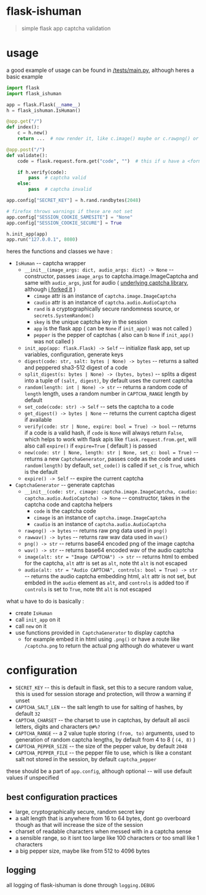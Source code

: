 # flask-ishuman

> simple flask app captcha validation

# usage

a good example of usage can be found in [/tests/main.py](/tests/main.py), although heres a basic example

```py
import flask
import flask_ishuman

app = flask.Flask(__name__)
h = flask_ishuman.IsHuman()

@app.get("/")
def index():
    c = h.new()
    return ...  # now render it, like c.image() maybe or c.rawpng() or something

@app.post("/")
def validate():
    code = flask.request.form.get("code", "")  # this if u have a <form> that has name=code in it, but ur free to get the `code` in any way u want

    if h.verify(code):
        pass  # captcha valid
    else:
        pass  # captcha invalid

app.config["SECRET_KEY"] = h.rand.randbytes(2048)

# firefox throws warnings if these are not set
app.config["SESSION_COOKIE_SAMESITE"] = "None"
app.config["SESSION_COOKIE_SECURE"] = True

h.init_app(app)
app.run("127.0.0.1", 8080)
```

heres the functions and classes we have :

-   `IsHuman` -- captcha wrapper
    -   `__init__(image_args: dict, audio_args: dict) -> None` -- constructor, passes `image_args` to captcha.image.ImageCaptcha and same with `audio_args`, just for audio ( [underlying captcha library](https://pypi.org/project/captcha/), although [i forked it](https://pypi.org/project/more-captcha/) )
        -   `cimage` attr is an instance of `captcha.image.ImageCaptcha`
        -   `caudio` attr is an instance of `captcha.audio.AudioCaptcha`
        -   `rand` is a cryptographically secure randomness source, or `secrets.SystemRandom()`
        -   `skey` is the unique captcha key in the session
        -   `app` is the flask app ( can be `None` if `init_app()` was not called )
        -   `pepper` is the pepper of captchas ( also can b `None` if `init_app()` was not called )
    -   `init_app(app: flask.Flask) -> Self` -- initialize flask app, set up variables, configuration, generate keys
    -   `digest(code: str, salt: bytes | None) -> bytes` -- returns a salted and peppered sha3-512 digest of a code
    -   `split_digest(s: bytes | None) -> (bytes, bytes)` -- splits a digest into a tuple of `(salt, digest)`, by default uses the current captcha
    -   `random(length: int | None) -> str` -- returns a random code of `length` length, uses a random number in `CAPTCHA_RANGE` length by default
    -   `set_code(code: str) -> Self` -- sets the captcha to a code
    -   `get_digest() -> bytes | None` -- returns the current captcha digest if available
    -   `verify(code: str | None, expire: bool = True) -> bool` -- returns if a code is a valid hash, if `code` is `None` will always return `False`, which helps to work with flask apis like `flask.request.from.get`, will also call `expire()` if `expire=True` ( default ) is passed
    -   `new(code: str | None, length: str | None, set_c: bool = True)` -- returns a new `CaptchaGenerator`, passes code as the code and uses `random(length)` by default, `set_code()` is called if `set_c` is `True`, which is the default
    -   `expire() -> Self` -- expire the current captcha
-   `CaptchaGenerator` -- generate captchas
    -   `__init__(code: str, cimage: captcha.image.ImageCaptcha, caudio: captcha.audio.AudioCaptcha) -> None` -- constructor, takes in the captcha code and captcha helpers
        -   `code` is the captcha code
        -   `cimage` is an instance of `captcha.image.ImageCaptcha`
        -   `caudio` is an instance of `captcha.audio.AudioCaptcha`
    -   `rawpng() -> bytes` -- returns raw png data used in `png()`
    -   `rawwav() -> bytes` -- returns raw wav data used in `wav()`
    -   `png() -> str` -- returns base64 encoded png of the image captcha
    -   `wav() -> str` -- returns base64 encoded wav of the audio captcha
    -   `image(alt: str = "Image CAPTCHA") -> str` -- returns html to embed for the captcha, `alt` attr is set as `alt`, note tht `alt` is not escaped
    -   `audio(alt: str = "Audio CAPTCHA", controls: bool = True) -> str` -- returns the audio captcha embedding html, `alt` attr is not set, but embded in the `audio` element as `alt`, and `controls` is added too if `controls` is set to `True`, note tht `alt` is not escaped

what u have to do is basically :

-   create `IsHuman`
-   call `init_app` on it
-   call `new` on it
-   use functions provided in` CaptchaGenerator` to display captcha
    -   for example embed it in html using `.png()` or have a route like `/captcha.png` to return the actual png although do whatever u want

# configuration

-   `SECRET_KEY` -- this is default in flask, set this to a secure random value, this is used for session storage and protection, will throw a warning if unset
-   `CAPTCHA_SALT_LEN` -- the salt length to use for salting of hashes, by default `32`
-   `CAPTCHA_CHARSET` -- the charset to use in captchas, by default all ascii letters, digits and characters `@#%?`
-   `CAPTCHA_RANGE` -- a 2 value tuple storing `(from, to)` arguments, used to generation of random captcha lengths, by default from 4 to 8 ( `(4, 8)` )
-   `CAPTCHA_PEPPER_SIZE` -- the size of the pepper value, by default `2048`
-   `CAPTCHA_PEPPER_FILE` -- the pepper file to use, which is like a constant salt not stored in the session, by default `captcha_pepper`

these should be a part of `app.config`, although optional -- will use default values if unspecified

## best configuration practices

-   large, cryptographically secure, random secret key
-   a salt length that is anywhere from 16 to 64 bytes, dont go overboard though as that will increase the size of the session
-   charset of readable characters when messed with in a captcha sense
-   a sensible range, so it isnt too large like 100 characters or too small like 1 characters
-   a big pepper size, maybe like from 512 to 4096 bytes

## logging

all logging of flask-ishuman is done through `logging.DEBUG`
